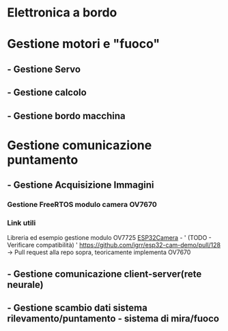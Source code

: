 # Elettronica a bordo 

# Gestione motori e "fuoco"

## - Gestione Servo
## - Gestione calcolo
## - Gestione bordo macchina

# Gestione comunicazione puntamento

## - Gestione Acquisizione Immagini

### Gestione FreeRTOS modulo camera OV7670

### Link utili 

Libreria ed esempio gestione modulo OV7725 [ESP32Camera](https://github.com/igrr/esp32-cam-demo) - ' (TODO - Verificare compatibilità) '
https://github.com/igrr/esp32-cam-demo/pull/128 -> Pull request alla repo sopra, teoricamente implementa OV7670

## - Gestione comunicazione client-server(rete neurale)
## - Gestione scambio dati sistema rilevamento/puntamento - sistema di mira/fuoco





